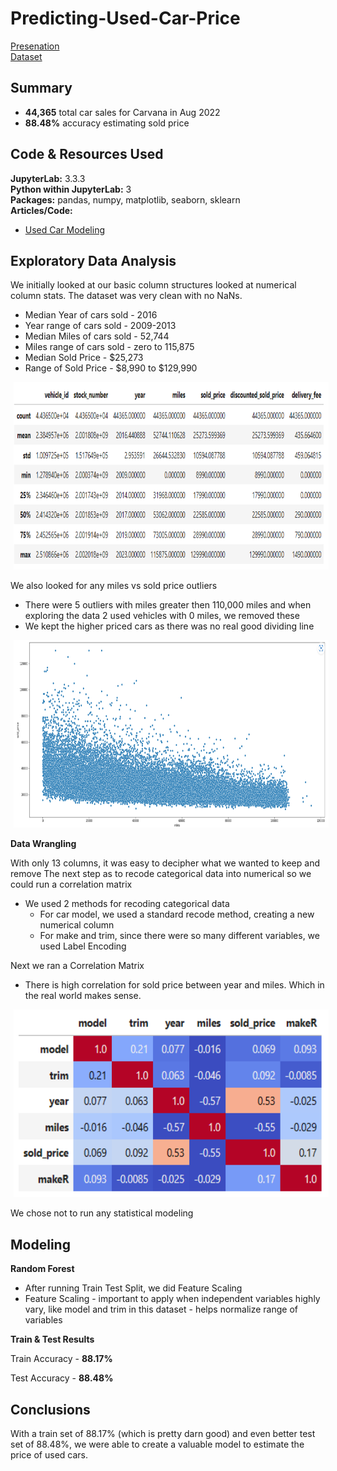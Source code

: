 # Predicting-Used-Car-Price

[Presenation]( https://www.linkedin.com/pulse/predicting-sold-car-price-tim-calhoun) <br>
[Dataset]( https://aws.amazon.com/marketplace/pp/prodview-y77x3t6zisn4w?sr=0-2&ref_=beagle&applicationId=AWSMPContessa) <br>

## Summary
* **44,365** total car sales for Carvana in Aug 2022
* **88.48%** accuracy estimating sold price

## Code & Resources Used
**JupyterLab:** 3.3.3 <br>
**Python within JupyterLab:** 3 <br>
**Packages:** pandas, numpy, matplotlib, seaborn, sklearn <br>
**Articles/Code:**
   - [Used Car Modeling]( https://towardsdatascience.com/end-to-end-data-science-project-predicting-used-car-prices-using-regression-1b12386c69c8)

## Exploratory Data Analysis
We initially looked at our basic column structures looked at numerical column stats.  The dataset was very clean with no NaNs.
* Median Year of cars sold - 2016
* Year range of cars sold - 2009-2013
* Median Miles of cars sold - 52,744
* Miles range of cars sold - zero to 115,875
* Median Sold Price - $25,273
* Range of Sold Price - $8,990 to $129,990
<img style="display: inline; margin: 0 5px;" title="Descriptive Stats" src="Images/Dataset descriptive stats.png" alt="" width="800" height="300"/>

We also looked for any miles vs sold price outliers
* There were 5 outliers with miles greater then 110,000 miles and when exploring the data 2 used vehicles with 0 miles, we removed these
* We kept the higher priced cars as there was no real good dividing line
<img style="display: inline; margin: 0 5px;" title="Miles vs Price" src="Images/Miles vs Price.png" alt="" width="800" height="300"/>

**Data Wrangling**

With only 13 columns, it was easy to decipher what we wanted to keep and remove
The next step as to recode categorical data into numerical so we could run a correlation matrix
* We used 2 methods for recoding categorical data
   * For car model, we used a standard recode method, creating a new numerical column
   * For make and trim, since there were so many different variables, we used Label Encoding

Next we ran a Correlation Matrix
* There is high correlation for sold price between year and miles.  Which in the real world makes sense.
<img style="display: inline; margin: 0 5px;" title="Correlation Matrix" src="Images/Correlation Matrix.png" alt="" width="800" height="300"/>

We chose not to run any statistical modeling

## Modeling
**Random Forest**
* After running Train Test Split, we did Feature Scaling
* Feature Scaling - important to apply when independent variables highly vary, like model and trim in this dataset - helps normalize range of variables

**Train & Test Results**

Train Accuracy - **88.17%**

Test Accuracy - **88.48%**

## Conclusions
With a train set of 88.17% (which is pretty darn good) and even better test set of 88.48%, we were able to create a valuable model to estimate the price of used cars.
